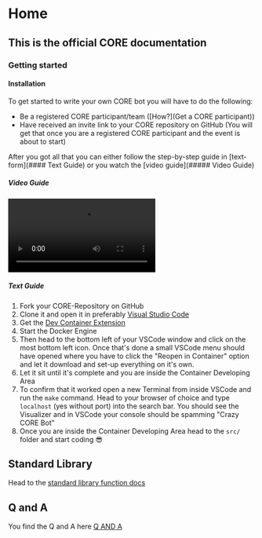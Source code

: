 # Home
## This is the official CORE documentation

### Getting started
#### Installation
To get started to write your own CORE bot you will have to do the following:
- Be a registered CORE participant/team ([How?](Get a CORE participant))
- Have received an invite link to your CORE repository on GitHub (You will get that once you are a registered CORE participant and the event is about to start)

After you got all that you can either follow the step-by-step guide in [text-form](#### Text Guide) or you watch the [video guide](##### Video Guide)

##### Video Guide
![core quickstart video](../../assets/video/quickstart-uncut.mp4)
##### Text Guide
1. Fork your CORE-Repository on GitHub
2. Clone it and open it in preferably [Visual Studio Code](https://code.visualstudio.com/)
3. Get the [Dev Container Extension](https://marketplace.visualstudio.com/items?itemName=ms-vscode-remote.remote-containers) 
4. Start the Docker Engine
5. Then head to the bottom left of your VSCode window and click on the most bottom left icon. Once that's done a small VSCode menu should have opened where you have to click the "Reopen in Container" option and let it download and set-up everything on it's own.
6. Let it sit until it's complete and you are inside the Container Developing Area
7. To confirm that it worked open a new Terminal from inside VSCode and run the `make` command. Head to your browser of choice and type `localhost` (yes without port) into the search bar. You should see the Visualizer and in VSCode your console should be spamming "Crazy CORE Bot"
8. Once you are inside the Container Developing Area head to the `src/` folder and start coding 😎

## Standard Library
Head to the [standard library function docs](./standard-library/README.md)

## Q and A
You find the Q and A here [Q AND A](./qanda/README.md)

